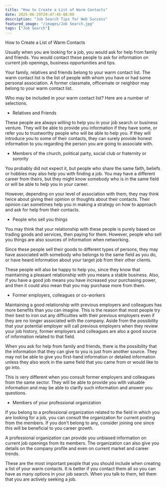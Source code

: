 ```yaml
---
title: "How to Create a List of Warm Contacts"
date: 2025-06-29T20:47:45-08:00
description: "Job Search Tips for Web Success"
featured_image: "/images/Job Search.jpg"
tags: ["Job Search"]
---
```


How to Create a List of Warm Contacts

Usually when you are looking for a job, you would ask for help from family and friends.  You would contact these people to ask for information on current job openings, business opportunities and tips.

Your family, relatives and friends belong to your warm contact list.  The warm contact list is the list of people with whom you have or had some personal association.  A former classmate, officemate or neighbor may belong to your warm contact list.

Who may be included in your warm contact list?  Here are a number of selections.

* Relatives and Friends

These people are always willing to help you in your job search or business venture.  They will be able to provide you information if they have some, or refer you to trustworthy people who will be able to help you.  If they will introduce you to some of their contacts, they can surely provide honest information to you regarding the person you are going to associate with.

* Members of the church, political party, social club or fraternity or sorority

You probably did not expect it, but people who share the same faith, beliefs or hobbies may also help you with finding a job.  You may have a different career from theirs, but they might know somebody who is in the same field or will be able to help you in your career.

However, depending on your level of association with them, they may think twice about giving their opinion or thoughts about their contacts.  Their opinion can sometimes help you in making a strategy on how to approach and ask for help from their contacts.

* People who sell you things

You may think that your relationship with these people is purely based on trading goods and services, then paying for them.  However, people who sell you things are also sources of information when networking.

Since these people sell their goods to different types of persons, they may have associated with somebody who belongs to the same field as you do, or have heard information about your target job from their other clients.

These people will also be happy to help you, since they know that maintaining a pleasant relationship with you means a stable business.  Also, if you have a good job means you have increased your purchasing power, and then it could also mean that you may purchase more from them.

* Former employers, colleagues or co-workers

Maintaining a good relationship with previous employers and colleagues has more benefits than you can imagine.  This is the reason that most people try their best to iron out any difficulties with their previous employers even if they are no longer associated with the company.  Aside from the possibility that your potential employer will call previous employers when they review your job history, former employers and colleagues are also a good source of information related to that field.

When you ask for help from family and friends, there is the possibility that the information that they can give to you is just from another source.  They may not be able to give you first-hand information or detailed information unless they also work in the same field that you came from or would like to go into.

This is very different when you consult former employers and colleagues from the same sector.  They will be able to provide you with valuable information and may be able to clarify such information and answer you questions.

* Members of your professional organization

If you belong to a professional organization related to the field in which you are looking for a job, you can consult the organization for current posting from the members.  If you don't belong to any, consider joining one since this will be beneficial to you career growth.

A professional organization can provide you unbiased information on current job openings from its members.  The organization can also give you details on the company profile and even on current market and career trends.

These are the most important people that you should include when creating a list of your warm contacts.  It is better if you contact them all so you can have as many options in your job search.  When you talk to them, tell them that you are actively seeking a job.


